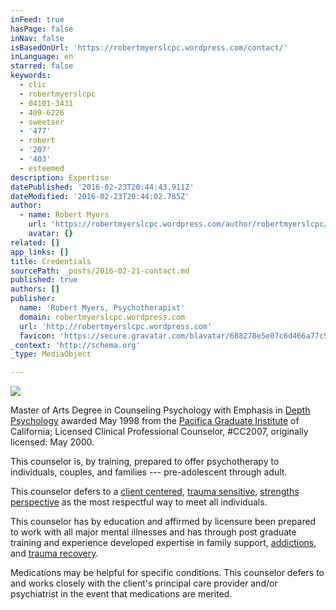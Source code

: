 ```yaml
---
inFeed: true
hasPage: false
inNav: false
isBasedOnUrl: 'https://robertmyerslcpc.wordpress.com/contact/'
inLanguage: en
starred: false
keywords:
  - clic
  - robertmyerslcpc
  - 04101-3431
  - 409-6226
  - sweetser
  - '477'
  - robert
  - '207'
  - '403'
  - esteemed
description: Expertise
datePublished: '2016-02-23T20:44:43.911Z'
dateModified: '2016-02-23T20:44:02.785Z'
author:
  - name: Robert Myers
    url: 'https://robertmyerslcpc.wordpress.com/author/robertmyerslcpc/'
    avatar: {}
related: []
app_links: []
title: Credentials
sourcePath: _posts/2016-02-21-contact.md
published: true
authors: []
publisher:
  name: 'Robert Myers, Psychotherapist'
  domain: robertmyerslcpc.wordpress.com
  url: 'http://robertmyerslcpc.wordpress.com'
  favicon: 'https://secure.gravatar.com/blavatar/688278e5e07c6d466a77c5f589a7596f?s=16'
_context: 'http://schema.org'
_type: MediaObject

---
```

![](https://the-grid-user-content.s3-us-west-2.amazonaws.com/0b375346-6c7c-42bb-be32-d9c881e5af66.jpg)

Master of Arts Degree in Counseling Psychology with Emphasis in [Depth Psychology][0] awarded May 1998 from the [Pacifica Graduate Institute][1] of California; Licensed Clinical Professional Counselor, \#CC2007, originally licensed: May 2000\.

This
counselor is, by training, prepared to offer psychotherapy to 
individuals, couples, and families --- pre-adolescent through adult. 

This counselor defers to a [client centered][2], [trauma sensitive][3], [strengths perspective][4] as the most respectful way to meet all individuals. 

This
counselor has by education and affirmed by licensure been prepared to 
work with all major mental illnesses and has through post graduate 
training and experience developed expertise in family support, [addictions][5], and [trauma recovery][6]. 

Medications
may be helpful for specific conditions.  This counselor defers to and 
works closely with the client's principal care provider and/or 
psychiatrist in the event that medications are merited.  

[0]: http://www.pacifica.edu/about-pacifica/what-is-depth-psychology
[1]: http://www.pacifica.edu/
[2]: http://psychclassics.yorku.ca/Rogers/therapy.htm
[3]: http://www.wafca.org/trauma_sensitive_care.htm
[4]: https://sustainingcommunity.wordpress.com/2012/05/30/what-is-the-strengths-perspective/
[5]: http://www.helpguide.org/harvard/how-addiction-hijacks-the-brain.htm
[6]: https://1in6.org/men/get-information/online-readings/recovery-and-therapy/stages-of-recovery/judith-hermans-stages-of-recovery/